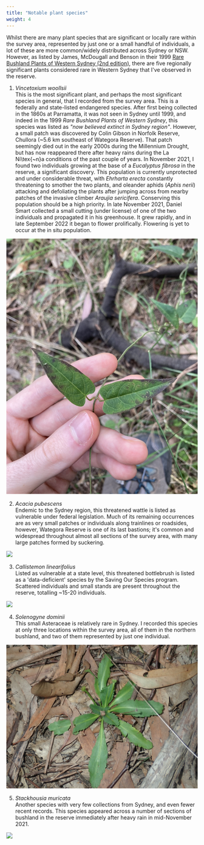 ```yaml
---
title: "Notable plant species"
weight: 4
---
```


Whilst there are many plant species that are significant or locally rare within the survey area, represented by just one or a small handful of individuals, a lot of these are more common/widely distributed across Sydney or NSW. However, as listed by James, McDougall and Benson in their 1999 [Rare Bushland Plants of Western Sydney (2nd edition)](https://www.researchgate.net/publication/331586736_Rare_Bushland_Plants_of_Western_Sydney_Second_edition_1999), there are five regionally significant plants considered rare in Western Sydney that I've observed in the reserve. 

1. *Vincetoxium woollsii*    
This is the most significant plant, and perhaps the most significant species in general, that I recorded from the survey area. This is a federally and state-listed endangered species. After first being collected in the 1860s at Parramatta, it was not seen in Sydney until 1999, and indeed in the 1999 *Rare Bushland Plants of Western Sydney*, this species was listed as *"now believed extinct in Sydney region"*. However, a small patch was discovered by Colin Gibson in Norfolk Reserve, Chullora (~5.6 km southeast of Wategora Reserve). That patch seemingly died out in the early 2000s during the Millennium Drought, but has now reappeared there after heavy rains during the La Ni\tex{\~n}a conditions of the past couple of years. In November 2021, I found two individuals growing at the base of a *Eucalyptus fibrosa* in the reserve, a significant discovery. This population is currently unprotected and under considerable threat, with *Ehrharta erecta* constantly threatening to smother the two plants, and oleander aphids (*Aphis nerii*) attacking and defoliating the plants after jumping across from nearby patches of the invasive climber *Araujia sericifera*. Conserving this population should be a high priority. In late November 2021, Daniel Smart collected a small cutting (under license) of one of the two individuals and propagated it in his greenhouse. It grew rapidly, and in late September 2022 it began to flower prolifically. Flowering is yet to occur at the in situ population.

![](vine.JPG)

2. *Acacia pubescens*   
Endemic to the Sydney region, this threatened wattle is listed as vulnerable under federal legislation. Much of its remaining occurrences are as very small patches or individuals along trainlines or roadsides, however, Wategora Reserve is one of its last bastions; it's common and widespread throughout almost all sections of the survey area, with many large patches formed by suckering.  

![](wattle2.JPG)

3. *Callistemon linearifolius*    
Listed as vulnerable at a state level, this threatened bottlebrush is listed as a 'data-deficient' species by the Saving Our Species program. Scattered individuals and small stands are present throughout the reserve, totalling ~15-20 individuals. 

![](bottlebrush.JPG)

4. *Solenogyne dominii*       
This small Asteraceae is relatively rare in Sydney. I recorded this species at only three locations within the survey area, all of them in the northern bushland, and two of them represented by just one individual.

![](daisy.JPG)

5. *Stackhousia muricata*    
Another species with very few collections from Sydney, and even fewer recent records. This species appeared across a number of sections of bushland in the reserve immediately after heavy rain in mid-November 2021. 

![](stack.JPG)



